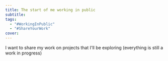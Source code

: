 ```yaml
---
title: The start of me working in public
subtitle: 
tags:
  - "#WorkingInPublic"
  - "#ShareYourWork"
cover:
---
```

I want to share my work on projects that I'll be exploring (everything is still a work in progress)
